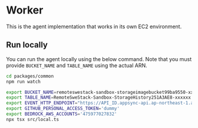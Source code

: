 # Worker

This is the agent implementation that works in its own EC2 environment.

## Run locally

You can run the agent locally using the below command. Note that you must provide `BUCKET_NAME` and `TABLE_NAME` using the actual ARN. 

```sh
cd packages/common
npm run watch
```

```sh
export BUCKET_NAME=remoteswestack-sandbox-storageimagebucket99ba9550-xxxxxxx
export TABLE_NAME=RemoteSweStack-Sandbox-StorageHistory251A3AE8-xxxxxx
export EVENT_HTTP_ENDPOINT="https://API_ID.appsync-api.ap-northeast-1.amazonaws.com"
export GITHUB_PERSONAL_ACCESS_TOKEN='dummy'
export BEDROCK_AWS_ACCOUNTS='475977027832'
npx tsx src/local.ts
```
